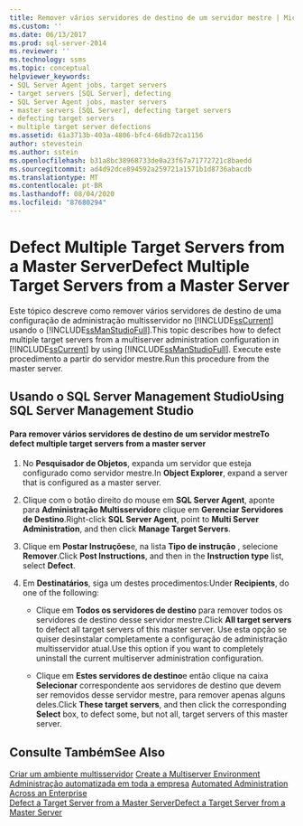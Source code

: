 ```yaml
---
title: Remover vários servidores de destino de um servidor mestre | Microsoft Docs
ms.custom: ''
ms.date: 06/13/2017
ms.prod: sql-server-2014
ms.reviewer: ''
ms.technology: ssms
ms.topic: conceptual
helpviewer_keywords:
- SQL Server Agent jobs, target servers
- target servers [SQL Server], defecting
- SQL Server Agent jobs, master servers
- master servers [SQL Server], defecting target servers
- defecting target servers
- multiple target server defections
ms.assetid: 61a3713b-403a-4806-bfc4-66db72ca1156
author: stevestein
ms.author: sstein
ms.openlocfilehash: b31a8bc38968733de0a23f67a71772721c8baedd
ms.sourcegitcommit: ad4d92dce894592a259721a1571b1d8736abacdb
ms.translationtype: MT
ms.contentlocale: pt-BR
ms.lasthandoff: 08/04/2020
ms.locfileid: "87680294"
---
```

# <a name="defect-multiple-target-servers-from-a-master-server"></a><span data-ttu-id="d95fe-102">Defect Multiple Target Servers from a Master Server</span><span class="sxs-lookup"><span data-stu-id="d95fe-102">Defect Multiple Target Servers from a Master Server</span></span>
  <span data-ttu-id="d95fe-103">Este tópico descreve como remover vários servidores de destino de uma configuração de administração multisservidor no [!INCLUDE[ssCurrent](../../includes/sscurrent-md.md)] usando o [!INCLUDE[ssManStudioFull](../../includes/ssmanstudiofull-md.md)].</span><span class="sxs-lookup"><span data-stu-id="d95fe-103">This topic describes how to defect multiple target servers from a multiserver administration configuration in [!INCLUDE[ssCurrent](../../includes/sscurrent-md.md)] by using [!INCLUDE[ssManStudioFull](../../includes/ssmanstudiofull-md.md)].</span></span> <span data-ttu-id="d95fe-104">Execute este procedimento a partir do servidor mestre.</span><span class="sxs-lookup"><span data-stu-id="d95fe-104">Run this procedure from the master server.</span></span>  
  
##  <a name="using-sql-server-management-studio"></a><a name="SSMSProcedure"></a> <span data-ttu-id="d95fe-105">Usando o SQL Server Management Studio</span><span class="sxs-lookup"><span data-stu-id="d95fe-105">Using SQL Server Management Studio</span></span>  
  
#### <a name="to-defect-multiple-target-servers-from-a-master-server"></a><span data-ttu-id="d95fe-106">Para remover vários servidores de destino de um servidor mestre</span><span class="sxs-lookup"><span data-stu-id="d95fe-106">To defect multiple target servers from a master server</span></span>  
  
1.  <span data-ttu-id="d95fe-107">No **Pesquisador de Objetos**, expanda um servidor que esteja configurado como servidor mestre.</span><span class="sxs-lookup"><span data-stu-id="d95fe-107">In **Object Explorer**, expand a server that is configured as a master server.</span></span>  
  
2.  <span data-ttu-id="d95fe-108">Clique com o botão direito do mouse em **SQL Server Agent**, aponte para **Administração Multisservidor**e clique em **Gerenciar Servidores de Destino**.</span><span class="sxs-lookup"><span data-stu-id="d95fe-108">Right-click **SQL Server Agent**, point to **Multi Server Administration**, and then click **Manage Target Servers**.</span></span>  
  
3.  <span data-ttu-id="d95fe-109">Clique em **Postar Instruções**e, na lista **Tipo de instrução** , selecione **Remover**.</span><span class="sxs-lookup"><span data-stu-id="d95fe-109">Click **Post Instructions**, and then in the **Instruction type** list, select **Defect**.</span></span>  
  
4.  <span data-ttu-id="d95fe-110">Em **Destinatários**, siga um destes procedimentos:</span><span class="sxs-lookup"><span data-stu-id="d95fe-110">Under **Recipients**, do one of the following:</span></span>  
  
    -   <span data-ttu-id="d95fe-111">Clique em **Todos os servidores de destino** para remover todos os servidores de destino desse servidor mestre.</span><span class="sxs-lookup"><span data-stu-id="d95fe-111">Click **All target servers** to defect all target servers of this master server.</span></span> <span data-ttu-id="d95fe-112">Use esta opção se quiser desinstalar completamente a configuração de administração multisservidor atual.</span><span class="sxs-lookup"><span data-stu-id="d95fe-112">Use this option if you want to completely uninstall the current multiserver administration configuration.</span></span>  
  
    -   <span data-ttu-id="d95fe-113">Clique em **Estes servidores de destino**e então clique na caixa **Selecionar** correspondente aos servidores de destino que devem ser removidos desse servidor mestre, para remover apenas alguns deles.</span><span class="sxs-lookup"><span data-stu-id="d95fe-113">Click **These target servers**, and then click the corresponding **Select** box, to defect some, but not all, target servers of this master server.</span></span>  
  
## <a name="see-also"></a><span data-ttu-id="d95fe-114">Consulte Também</span><span class="sxs-lookup"><span data-stu-id="d95fe-114">See Also</span></span>  
 <span data-ttu-id="d95fe-115">[Criar um ambiente multisservidor](create-a-multiserver-environment.md) </span><span class="sxs-lookup"><span data-stu-id="d95fe-115">[Create a Multiserver Environment](create-a-multiserver-environment.md) </span></span>  
 <span data-ttu-id="d95fe-116">[Administração automatizada em toda a empresa](automated-administration-across-an-enterprise.md) </span><span class="sxs-lookup"><span data-stu-id="d95fe-116">[Automated Administration Across an Enterprise](automated-administration-across-an-enterprise.md) </span></span>  
 [<span data-ttu-id="d95fe-117">Defect a Target Server from a Master Server</span><span class="sxs-lookup"><span data-stu-id="d95fe-117">Defect a Target Server from a Master Server</span></span>](defect-a-target-server-from-a-master-server.md)  
  
  
